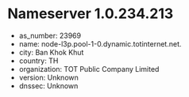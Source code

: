 # Nameserver 1.0.234.213

* as_number: 23969
* name: node-l3p.pool-1-0.dynamic.totinternet.net.
* city: Ban Khok Khut
* country: TH
* organization: TOT Public Company Limited
* version: Unknown
* dnssec: Unknown
